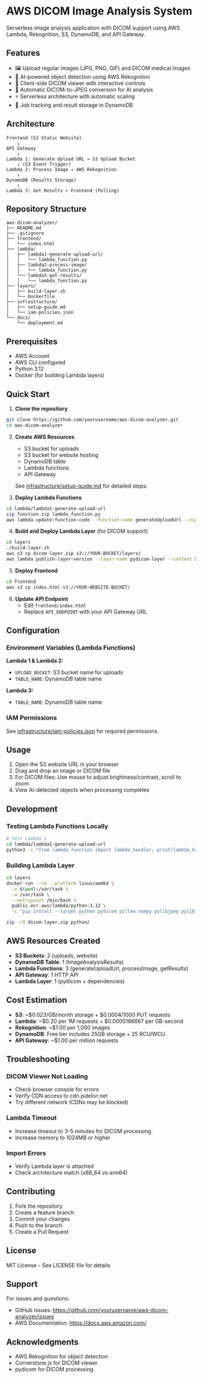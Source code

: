 # AWS DICOM Image Analysis System

Serverless image analysis application with DICOM support using AWS Lambda, Rekognition, S3, DynamoDB, and API Gateway.

## Features

- 🖼️ Upload regular images (JPG, PNG, GIF) and DICOM medical images
- 🤖 AI-powered object detection using AWS Rekognition
- 🏥 Client-side DICOM viewer with interactive controls
- 🔄 Automatic DICOM-to-JPEG conversion for AI analysis
- ⚡ Serverless architecture with automatic scaling
- 💾 Job tracking and result storage in DynamoDB

## Architecture

```
Frontend (S3 Static Website)
    ↓
API Gateway
    ↓
Lambda 1: Generate Upload URL → S3 Upload Bucket
    ↓ (S3 Event Trigger)
Lambda 2: Process Image → AWS Rekognition
    ↓
DynamoDB (Results Storage)
    ↑
Lambda 3: Get Results ← Frontend (Polling)
```

## Repository Structure

```
aws-dicom-analyzer/
├── README.md
├── .gitignore
├── frontend/
│   └── index.html
├── lambda/
│   ├── lambda1-generate-upload-url/
│   │   └── lambda_function.py
│   ├── lambda2-process-image/
│   │   └── lambda_function.py
│   └── lambda3-get-results/
│   │   └── lambda_function.py
├── layers/
│   ├── build-layer.sh
│   └── Dockerfile
├── infrastructure/
│   ├── setup-guide.md
│   └── iam-policies.json
└── docs/
    └── deployment.md
```

## Prerequisites

- AWS Account
- AWS CLI configured
- Python 3.12
- Docker (for building Lambda layers)

## Quick Start

1. **Clone the repository**
```bash
git clone https://github.com/yourusername/aws-dicom-analyzer.git
cd aws-dicom-analyzer
```

2. **Create AWS Resources**
   - S3 bucket for uploads
   - S3 bucket for website hosting
   - DynamoDB table
   - Lambda functions
   - API Gateway

   See [infrastructure/setup-guide.md](infrastructure/setup-guide.md) for detailed steps.

3. **Deploy Lambda Functions**
```bash
cd lambda/lambda1-generate-upload-url
zip function.zip lambda_function.py
aws lambda update-function-code --function-name generateUploadUrl --zip-file fileb://function.zip
```

4. **Build and Deploy Lambda Layer** (for DICOM support)
```bash
cd layers
./build-layer.sh
aws s3 cp dicom-layer.zip s3://YOUR-BUCKET/layers/
aws lambda publish-layer-version --layer-name pydicom-layer --content S3Bucket=YOUR-BUCKET,S3Key=layers/dicom-layer.zip --compatible-runtimes python3.12
```

5. **Deploy Frontend**
```bash
cd frontend
aws s3 cp index.html s3://YOUR-WEBSITE-BUCKET/
```

6. **Update API Endpoint**
   - Edit `frontend/index.html`
   - Replace `API_ENDPOINT` with your API Gateway URL

## Configuration

### Environment Variables (Lambda Functions)

**Lambda 1 & Lambda 2:**
- `UPLOAD_BUCKET`: S3 bucket name for uploads
- `TABLE_NAME`: DynamoDB table name

**Lambda 3:**
- `TABLE_NAME`: DynamoDB table name

### IAM Permissions

See [infrastructure/iam-policies.json](infrastructure/iam-policies.json) for required permissions.

## Usage

1. Open the S3 website URL in your browser
2. Drag and drop an image or DICOM file
3. For DICOM files: Use mouse to adjust brightness/contrast, scroll to zoom
4. View AI-detected objects when processing completes

## Development

### Testing Lambda Functions Locally

```bash
# Test Lambda 1
cd lambda/lambda1-generate-upload-url
python3 -c "from lambda_function import lambda_handler; print(lambda_handler({'body': '{\"fileName\":\"test.jpg\",\"fileType\":\"image/jpeg\"}'}, None))"
```

### Building Lambda Layer

```bash
cd layers
docker run --rm --platform linux/amd64 \
  -v $(pwd):/var/task \
  -w /var/task \
  --entrypoint /bin/bash \
  public.ecr.aws/lambda/python:3.12 \
  -c "pip install --target python pydicom pillow numpy pylibjpeg pylibjpeg-libjpeg pylibjpeg-openjpeg"

zip -r9 dicom-layer.zip python/
```

## AWS Resources Created

- **S3 Buckets**: 2 (uploads, website)
- **DynamoDB Table**: 1 (ImageAnalysisResults)
- **Lambda Functions**: 3 (generateUploadUrl, processImage, getResults)
- **API Gateway**: 1 HTTP API
- **Lambda Layer**: 1 (pydicom + dependencies)

## Cost Estimation

- **S3**: ~$0.023/GB/month storage + $0.0004/1000 PUT requests
- **Lambda**: ~$0.20 per 1M requests + $0.0000166667 per GB-second
- **Rekognition**: ~$1.00 per 1,000 images
- **DynamoDB**: Free tier includes 25GB storage + 25 RCU/WCU
- **API Gateway**: ~$1.00 per million requests

## Troubleshooting

### DICOM Viewer Not Loading
- Check browser console for errors
- Verify CDN access to cdn.jsdelivr.net
- Try different network (CDNs may be blocked)

### Lambda Timeout
- Increase timeout to 3-5 minutes for DICOM processing
- Increase memory to 1024MB or higher

### Import Errors
- Verify Lambda layer is attached
- Check architecture match (x86_64 vs arm64)

## Contributing

1. Fork the repository
2. Create a feature branch
3. Commit your changes
4. Push to the branch
5. Create a Pull Request

## License

MIT License - See LICENSE file for details

## Support

For issues and questions:
- GitHub Issues: https://github.com/yourusername/aws-dicom-analyzer/issues
- AWS Documentation: https://docs.aws.amazon.com/

## Acknowledgments

- AWS Rekognition for object detection
- Cornerstone.js for DICOM viewer
- pydicom for DICOM processing